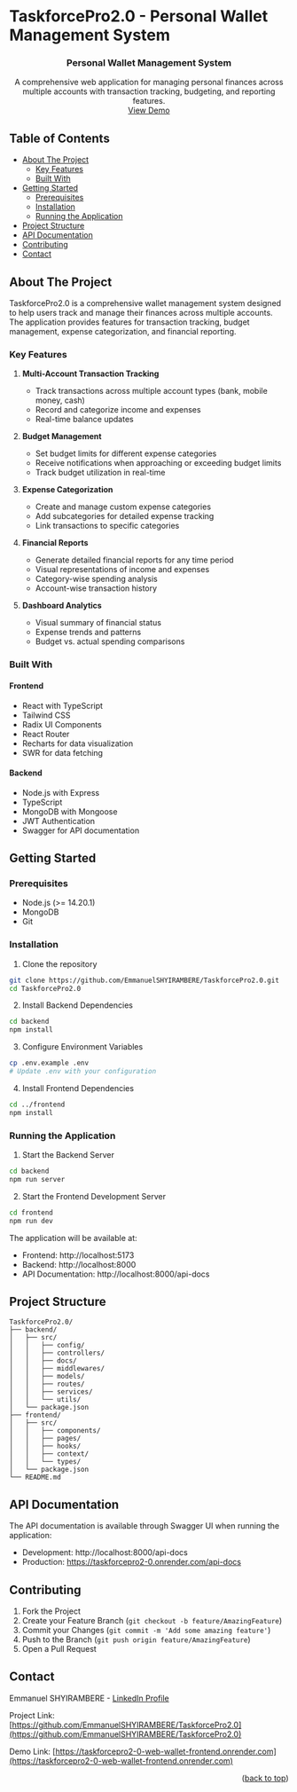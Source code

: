 # TaskforcePro2.0 - Personal Wallet Management System

<a name="readme-top"></a>

<div align="center">
  <h3>Personal Wallet Management System</h3>
  <p>
    A comprehensive web application for managing personal finances across multiple accounts with transaction tracking, budgeting, and reporting features.
    <br />
    <a href="https://taskforcepro2-0-web-wallet-frontend.onrender.com">View Demo</a>
  </p>
</div>

## Table of Contents

- [About The Project](#about-the-project)
  - [Key Features](#key-features)
  - [Built With](#built-with)
- [Getting Started](#getting-started)
  - [Prerequisites](#prerequisites)
  - [Installation](#installation)
  - [Running the Application](#running-the-application)
- [Project Structure](#project-structure)
- [API Documentation](#api-documentation)
- [Contributing](#contributing)
- [Contact](#contact)

## About The Project

TaskforcePro2.0 is a comprehensive wallet management system designed to help users track and manage their finances across multiple accounts. The application provides features for transaction tracking, budget management, expense categorization, and financial reporting.

### Key Features

1. **Multi-Account Transaction Tracking**

   - Track transactions across multiple account types (bank, mobile money, cash)
   - Record and categorize income and expenses
   - Real-time balance updates

2. **Budget Management**

   - Set budget limits for different expense categories
   - Receive notifications when approaching or exceeding budget limits
   - Track budget utilization in real-time

3. **Expense Categorization**

   - Create and manage custom expense categories
   - Add subcategories for detailed expense tracking
   - Link transactions to specific categories

4. **Financial Reports**

   - Generate detailed financial reports for any time period
   - Visual representations of income and expenses
   - Category-wise spending analysis
   - Account-wise transaction history

5. **Dashboard Analytics**
   - Visual summary of financial status
   - Expense trends and patterns
   - Budget vs. actual spending comparisons

### Built With

#### Frontend

- React with TypeScript
- Tailwind CSS
- Radix UI Components
- React Router
- Recharts for data visualization
- SWR for data fetching

#### Backend

- Node.js with Express
- TypeScript
- MongoDB with Mongoose
- JWT Authentication
- Swagger for API documentation

## Getting Started

### Prerequisites

- Node.js (>= 14.20.1)
- MongoDB
- Git

### Installation

1. Clone the repository

```bash
git clone https://github.com/EmmanuelSHYIRAMBERE/TaskforcePro2.0.git
cd TaskforcePro2.0
```

2. Install Backend Dependencies

```bash
cd backend
npm install
```

3. Configure Environment Variables

```bash
cp .env.example .env
# Update .env with your configuration
```

4. Install Frontend Dependencies

```bash
cd ../frontend
npm install
```

### Running the Application

1. Start the Backend Server

```bash
cd backend
npm run server
```

2. Start the Frontend Development Server

```bash
cd frontend
npm run dev
```

The application will be available at:

- Frontend: http://localhost:5173
- Backend: http://localhost:8000
- API Documentation: http://localhost:8000/api-docs

## Project Structure

```
TaskforcePro2.0/
├── backend/
│   ├── src/
│   │   ├── config/
│   │   ├── controllers/
│   │   ├── docs/
│   │   ├── middlewares/
│   │   ├── models/
│   │   ├── routes/
│   │   ├── services/
│   │   └── utils/
│   └── package.json
├── frontend/
│   ├── src/
│   │   ├── components/
│   │   ├── pages/
│   │   ├── hooks/
│   │   ├── context/
│   │   └── types/
│   └── package.json
└── README.md
```

## API Documentation

The API documentation is available through Swagger UI when running the application:

- Development: http://localhost:8000/api-docs
- Production: https://taskforcepro2-0.onrender.com/api-docs

## Contributing

1. Fork the Project
2. Create your Feature Branch (`git checkout -b feature/AmazingFeature`)
3. Commit your Changes (`git commit -m 'Add some amazing feature'`)
4. Push to the Branch (`git push origin feature/AmazingFeature`)
5. Open a Pull Request

## Contact

Emmanuel SHYIRAMBERE - [LinkedIn Profile](https://www.linkedin.com/in/emashyirambere/)

Project Link: [https://github.com/EmmanuelSHYIRAMBERE/TaskforcePro2.0](https://github.com/EmmanuelSHYIRAMBERE/TaskforcePro2.0)

Demo Link: [https://taskforcepro2-0-web-wallet-frontend.onrender.com](https://taskforcepro2-0-web-wallet-frontend.onrender.com)

<p align="right">(<a href="#readme-top">back to top</a>)</p>
